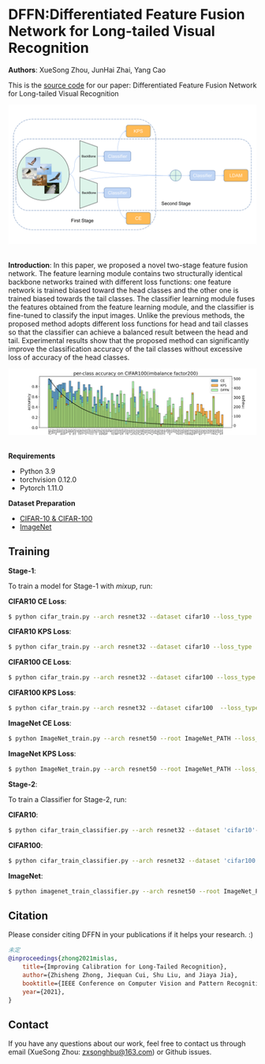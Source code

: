 # DFFN:Differentiated Feature Fusion Network for Long-tailed Visual Recognition
**Authors**: XueSong Zhou, JunHai Zhai, Yang Cao

This is the [source code](https://github.com/zxsong999/Differentiated-Feature-Fusion-Network.pytorch) for our  paper: Differentiated Feature Fusion Network for Long-tailed Visual Recognition  

<div align="center">
  <img src="./images/DFFN.png" style="zoom:90%;"/>
</div><br/>

**Introduction**: In this paper, we proposed a novel two-stage feature fusion network. The feature learning module contains two structurally identical backbone networks trained with different loss functions: one feature network is trained biased toward the head classes and the other one is trained biased towards the tail classes. The classifier learning module fuses the features obtained from the feature learning module, and the classifier is fine-tuned to classify the input images. Unlike the previous methods, the proposed method adopts different loss functions for head and tail classes so that the classifier can achieve a balanced result between the head and tail. Experimental results show that the proposed method can significantly improve the classification accuracy of the tail classes without excessive loss of accuracy of the head classes.

<div align="center">
  <img src="./images/CE_KPS_DFFN_.png" style="zoom:90%;"/>
</div><br/>

**Requirements**

* Python 3.9
* torchvision 0.12.0
* Pytorch 1.11.0

**Dataset Preparation**
* [CIFAR-10 & CIFAR-100](https://www.cs.toronto.edu/~kriz/cifar.html)
* [ImageNet](http://image-net.org/index)

## Training

**Stage-1**:

To train a model for Stage-1 with *mixup*, run:

**CIFAR10 CE Loss**:
```bash
$ python cifar_train.py --arch resnet32 --dataset cifar10 --loss_type 'CE' --imb_factor 0.005 --batch_size 64 --learning_rate 0.1 
```

**CIFAR10 KPS Loss**:

```bash
$ python cifar_train.py --arch resnet32 --dataset cifar10 --loss_type 'KPS' --imb_factor 0.005 --batch_size 64 --learning_rate 0.1 
```

**CIFAR100 CE Loss**:
```bash
$ python cifar_train.py --arch resnet32 --dataset cifar100 --loss_type 'CE' --imb_factor 0.005 --batch_size 64 --learning_rate 0.1 
```

**CIFAR100 KPS Loss**:

```bash
$ python cifar_train.py --arch resnet32 --dataset cifar100  --loss_type 'KPS' --imb_factor 0.005 --batch_size 64 --learning_rate 0.1 
```

**ImageNet CE Loss**:
```bash
$ python ImageNet_train.py --arch resnet50 --root ImageNet_PATH --loss_type 'CE' --batch_size 64 --learning_rate 0.1 
```

**ImageNet KPS Loss**:

```bash
$ python ImageNet_train.py --arch resnet50 --root ImageNet_PATH --loss_type 'KPS'  --batch_size 64 --learning_rate 0.1 
```

**Stage-2**:

To train a Classifier for Stage-2, run:

**CIFAR10**:
```bash
$ python cifar_train_classifier.py --arch resnet32 --dataset 'cifar10'--loss_type 'LDAM' --imb_factor 0.005 --batch_size 64 --learning_rate 0.1  --lam 0.5  --resume_KPS 'Stage-1_KPS/ckpt.best.pth.tar' --resume_CE 'Stage-1_CE/ckpt.best.pth.tar'
```

**CIFAR100**:
```bash
$ python cifar_train_classifier.py --arch resnet32 --dataset 'cifar100' --loss_type 'LDAM' --imb_factor 0.005 --batch_size 64 --learning_rate 0.1  --lam 0.9  --resume_KPS 'Stage-1_KPS/ckpt.best.pth.tar' --resume_CE 'Stage-1_CE/ckpt.best.pth.tar'
```

**ImageNet**:
```bash
$ python imagenet_train_classifier.py --arch resnet50 --root ImageNet_PATH --loss_type 'LDAM' --batch_size 64 --learning_rate 0.1  --lam 0.9  --resume_KPS 'Stage-1_KPS/ckpt.best.pth.tar' --resume_CE 'Stage-1_CE/ckpt.best.pth.tar'
```

## <a name="Citation"></a>Citation

Please consider citing DFFN in your publications if it helps your research. :)

```bib
未定
@inproceedings{zhong2021mislas,
    title={Improving Calibration for Long-Tailed Recognition},
    author={Zhisheng Zhong, Jiequan Cui, Shu Liu, and Jiaya Jia},
    booktitle={IEEE Conference on Computer Vision and Pattern Recognition (CVPR)},
    year={2021},
}
```

## Contact

If you have any questions about our work, feel free to contact us through email (XueSong Zhou: zxsonghbu@163.com) or Github issues.

